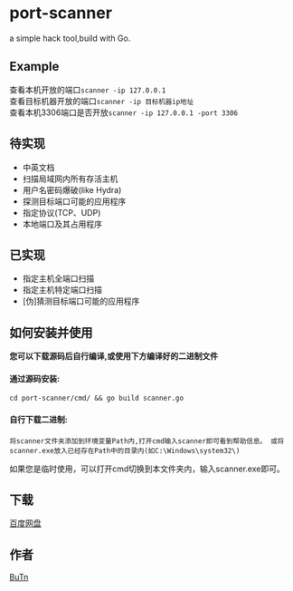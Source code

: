 port-scanner  
===
a simple hack tool,build with Go.  

## Example  
查看本机开放的端口`scanner -ip 127.0.0.1`  
查看目标机器开放的端口`scanner -ip 目标机器ip地址`  
查看本机3306端口是否开放`scanner -ip 127.0.0.1 -port 3306`  

## 待实现  
- 中英文档   
- 扫描局域网内所有存活主机  
- 用户名密码爆破(like Hydra)  
- 探测目标端口可能的应用程序  
- 指定协议(TCP、UDP)  
- 本地端口及其占用程序  
## 已实现  
- 指定主机全端口扫描  
- 指定主机特定端口扫描  
- [伪]猜测目标端口可能的应用程序    
## 如何安装并使用
**您可以下载源码后自行编译,或使用下方编译好的二进制文件**  
#### 通过源码安装:  
`cd port-scanner/cmd/ && go build scanner.go`  
  
#### 自行下载二进制:  
`将scanner文件夹添加到环境变量Path内,打开cmd输入scanner即可看到帮助信息。
或将scanner.exe放入已经存在Path中的目录内(如C:\Windows\system32\)`

如果您是临时使用，可以打开cmd切换到本文件夹内，输入scanner.exe即可。
## 下载  
[百度网盘](https://pan.baidu.com/s/11kUnKzcTWU3lPBkQhBqDtw)
## 作者  
[BuTn](https://github.com/kimmosc2)
